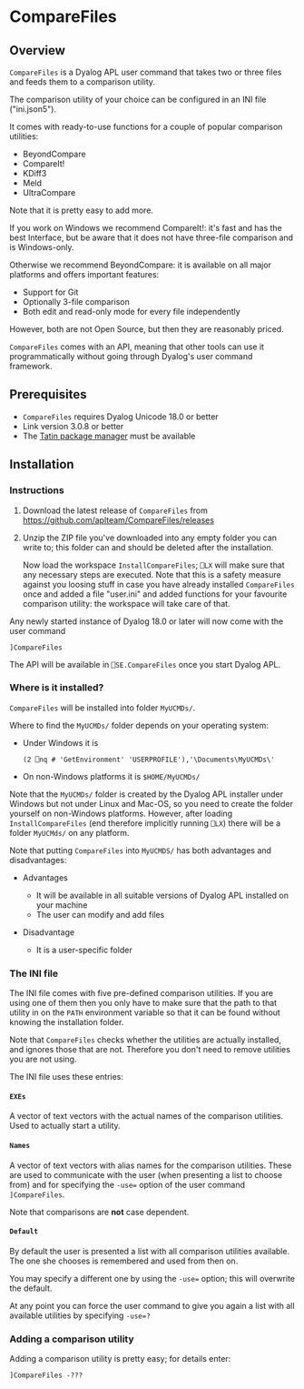 # CompareFiles


## Overview

`CompareFiles` is a Dyalog APL user command that takes two or three files and feeds them to a comparison utility.

The comparison utility of your choice can be configured in an INI file ("ini.json5").

It comes with ready-to-use functions for a couple of popular comparison utilities:

* BeyondCompare
* CompareIt!
* KDiff3
* Meld
* UltraCompare

Note that it is pretty easy to add more.

If you work on Windows we recommend CompareIt!: it's fast and has the best Interface, but be aware that it does not have three-file comparison and is Windows-only.

Otherwise we recommend BeyondCompare: it is available on all major platforms and offers important features: 

* Support for Git
* Optionally 3-file comparison
* Both edit and read-only mode for every file independently

However, both are not Open Source, but then they are reasonably priced.

`CompareFiles` comes with an API, meaning that other tools can use it programmatically without going through Dyalog's user command framework.


## Prerequisites

* `CompareFiles` requires Dyalog Unicode 18.0 or better
* Link version 3.0.8 or better
* The [Tatin package manager](https://github.com/aplteam/tatin) must be available


## Installation

### Instructions

1. Download the latest release of `CompareFiles` from <https://github.com/aplteam/CompareFiles/releases>

2. Unzip the ZIP file you've downloaded into any empty folder you can write to; this folder can and should  be deleted after the installation.

   Now load the workspace `InstallCompareFiles`; `⎕LX` will make sure that any necessary steps are executed. Note that this is a safety measure against you loosing stuff in case you have already installed `CompareFiles` once and added a file "user.ini" and added functions for your favourite comparison utility: the workspace will take care of that.

Any newly started instance of Dyalog 18.0 or later will now come with the user command

```
]CompareFiles
```

The API will be available in `⎕SE.CompareFiles` once you start Dyalog APL.

### Where is it installed?

`CompareFiles` will be installed into folder `MyUCMDs/`.

Where to find the `MyUCMDs/` folder depends on your operating system:

* Under Windows it is

  ``` 
  (2 ⎕nq # 'GetEnvironment' 'USERPROFILE'),'\Documents\MyUCMDs\'
  ```

* On non-Windows platforms it is `$HOME/MyUCMDs/`

Note that the `MyUCMDs/` folder is created by the Dyalog APL installer under Windows but not under Linux and Mac-OS, so you need to create the folder yourself on non-Windows platforms. However, after loading `InstallCompareFiles` (end therefore implicitly running `⎕LX`) there will be a folder `MyUCMds/` on any platform.

Note that putting `CompareFiles` into `MyUCMDS/` has both advantages and disadvantages:

* Advantages 

  * It will be available in all suitable versions of Dyalog APL installed on your machine
  * The user can modify and add files

* Disadvantage

  * It is a user-specific folder


### The INI file

The INI file comes with five pre-defined comparison utilities. If you are using one of them then you only have to make sure that the  path to that utility in on the `PATH` environment variable so that it can be found without knowing the installation folder.

Note that `CompareFiles` checks whether the utilities are actually installed, and ignores those that are not. Therefore you don't need to remove utilities you are not using.

The INI file uses these entries:


#### `EXEs`

A vector of text vectors with the actual names of the comparison utilities. Used to actually start a utility.


#### `Names`

A vector of text vectors with alias names for the comparison utilities. These are used to communicate with the user (when presenting a list to choose from) and for specifying the `-use=` option of the user command `]CompareFiles`.

Note that comparisons are **not** case dependent.

#### `Default` 

By default the user is presented a list with all comparison utilities available. The one she chooses is remembered and used from then on.

You may specify a different one by using the `-use=` option; this will overwrite the default.

At any point you can force the user command to give you again a list with all available utilities by specifying `-use=?`


### Adding a comparison utility

Adding a comparison utility is pretty easy; for details enter:

```
]CompareFiles -???
```